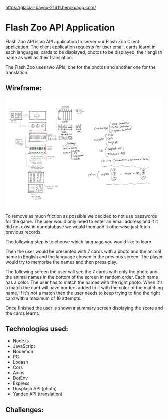 https://glacial-bayou-21611.herokuapp.com/

# Flash Zoo API Application

Flash Zoo API is an API application to server our Flash Zoo Client application.
The client application requests for user email, cards learnt in each languages, cards to be displayed, photos to be displayed, their english name as well as their translation.

The Flash Zoo uses two APIs, one for the photos and another one for the translation.

## Wireframe:

<img src="wireFrame.jpg">

To remove as much friction as possible we decided to not use passwords for the game. The user would only need to enter an email address and if it did not exist in our database we would then add it otherwise just fetch previous records.

The following step is to choose which language you would like to learn.

Then the user would be presented with 7 cards with a photo and the animal name in English and the language chosen in the previous screen. The player would try to memorise the names and then press play.

The following screen the user will see the 7 cards with only the photo and the animal names in the bottom of the screen in random order. Each name has a color. The user has to match the names with the right photo. When it's a match the card will have borders added to it with the color of the matching name, if it's not a match then the user needs to keep trying to find the right card with a maximum of 10 attempts.

Once finished the user is shown a summary screen displaying the score and the cards learnt.

## Technologies used:

- Node.js
- JavaScript
- Nodemon
- PG
- Lodash
- Cors
- Axios
- DotEnv
- Express
- Unsplash API (photo)
- Yandex API (translation)

## Challenges:
